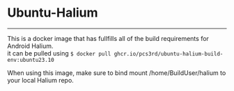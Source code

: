 # Ubuntu-Halium
-----
This is a docker image that has fullfills all of the build requirements for Android Halium.   
it can be pulled using `$ docker pull ghcr.io/pcs3rd/ubuntu-halium-build-env:ubuntu23.10`

When using this image, make sure to bind mount /home/BuildUser/halium to your local Halium repo.

